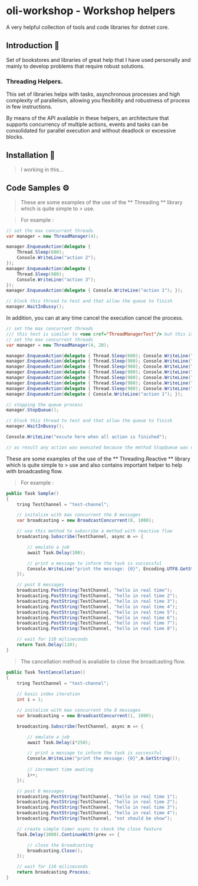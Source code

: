 # oli-workshop - Workshop helpers 
A very helpful collection of tools and code libraries for dotnet core.

## Introduction 🚀

Set of bookstores and libraries of great help that I have used personally and mainly to develop problems that require robust solutions.

### Threading Helpers.

This set of libraries helps with tasks, asynchronous processes and high complexity of parallelism, allowing you flexibility and robustness of process in few instructions.

By means of the API available in these helpers, an architecture that supports concurrency of multiple actions, events and tasks can be consolidated for parallel  execution and without deadlock or excessive blocks.

## Installation 🔧

> I working in this...

## Code Samples ⚙️

> These are some examples of the use of the ** Threading ** library which is quite simple to >  use.

> For example :
```csharp
// set the max concurrent threads
var manager = new ThreadManager(4);

manager.EnqueueAction(delegate {
	Thread.Sleep(680);
	Console.WriteLine("action 2");
});
manager.EnqueueAction(delegate { 
	Thread.Sleep(980);
 	Console.WriteLine("action 3");
});
manager.EnqueueAction(delegate { Console.WriteLine("action 1"); });

// block this thread to test and that allow the queue to finish
manager.WaitInBussy();
```
In addition, you can at any time cancel the execution cancel the process.

```csharp
// set the max concurrent threads
/// this test is similar to <see cref="ThreadManagerTest"/> but this is async version
// set the max concurrent threads
var manager = new ThreadManager(4, 20);

manager.EnqueueAction(delegate { Thread.Sleep(680); Console.WriteLine("action 2"); });
manager.EnqueueAction(delegate { Thread.Sleep(980); Console.WriteLine("action 3"); });
manager.EnqueueAction(delegate { Thread.Sleep(980); Console.WriteLine("action 3"); });
manager.EnqueueAction(delegate { Thread.Sleep(980); Console.WriteLine("action 3"); });
manager.EnqueueAction(delegate { Thread.Sleep(980); Console.WriteLine("action 3"); });
manager.EnqueueAction(delegate { Thread.Sleep(980); Console.WriteLine("action 3"); });
manager.EnqueueAction(delegate { Thread.Sleep(980); Console.WriteLine("action 3"); });
manager.EnqueueAction(delegate { Console.WriteLine("action 1"); });

// stopping the queue process
manager.StopQueue();

// block this thread to test and that allow the queue to finish
manager.WaitInBussy();

Console.WriteLine("excute here when all action is finished");

// as result any action was executed because the method StopQueue was called.
```
These are some examples of the use of the ** Threading.Reactive ** library which is quite simple to >  use and also contains important helper to help with broadcasting flow.

> For example :

```csharp
public Task Sample()
{
    tring TestChannel = "test-channel";

    // initalize with max concurrent the 8 messages
    var broadcasting = new BroadcastConcurrent(8, 1000);

    // use this method to subscribe a method with reactive flow
    broadcasting.Subscribe(TestChannel, async m => {

        // emulate a job
        await Task.Delay(100);

        // print a message to inform the task is successful
        Console.WriteLine("print the message: {0}", Encoding.UTF8.GetString(m.GetContentInBytes()));
    });

    // post 8 messages
    broadcasting.PostString(TestChannel, "hello in real time");
    broadcasting.PostString(TestChannel, "hello in real time 2");
    broadcasting.PostString(TestChannel, "hello in real time 3");
    broadcasting.PostString(TestChannel, "hello in real time 4");
    broadcasting.PostString(TestChannel, "hello in real time 5");
    broadcasting.PostString(TestChannel, "hello in real time 6");
    broadcasting.PostString(TestChannel, "hello in real time 7");
    broadcasting.PostString(TestChannel, "hello in real time 8");

    // wait for 110 miliseconds
    return Task.Delay(110);
}
```

> The cancellation method is avaliable to close the broadcasting flow.

```csharp
public Task TestCancellation()
{
    tring TestChannel = "test-channel";
    
    // basic index iteration
    int i = 1;

    // initalize with max concurrent the 8 messages
    var broadcasting = new BroadcastConcurrent(1, 1000);

    broadcasting.Subscribe(TestChannel, async m => {

		// emulate a job
		await Task.Delay(i*250);

        // print a message to inform the task is successful
        Console.WriteLine("print the message: {0}",m.GetString());
        
        // increment time awating
        i++;
    });

    // post 8 messages
    broadcasting.PostString(TestChannel, "hello in real time 1");
    broadcasting.PostString(TestChannel, "hello in real time 2");
    broadcasting.PostString(TestChannel, "hello in real time 3");
    broadcasting.PostString(TestChannel, "hello in real time 4");
    broadcasting.PostString(TestChannel, "not should be show");

    // create simple timer async to ckeck the close feature
   	Task.Delay(1000).ContinueWith(prev => {

		// close the broadcasting
    	broadcasting.Close(); 
  	});

    // wait for 110 miliseconds
    return broadcasting.Process;
}
```